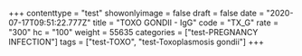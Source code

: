 +++
contenttype = "test"
showonlyimage = false
draft = false
date = "2020-07-17T09:51:22.777Z"
title = "TOXO GONDII - IgG"
code = "TX_G"
rate = "300"
hc = "100"
weight = 55635
categories = ["test-PREGNANCY INFECTION"]
tags = ["test-TOXO", "test-Toxoplasmosis gondii"]
+++

